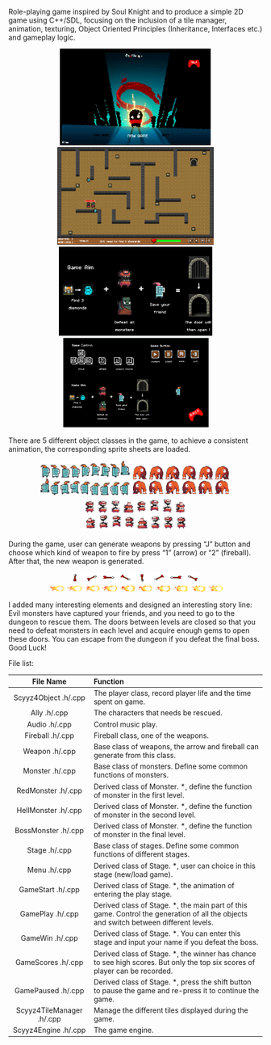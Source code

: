 Role-playing game inspired by Soul Knight and to produce a simple 2D game using C++/SDL, focusing on the inclusion of a tile manager, animation, texturing, Object Oriented Principles (Inheritance, Interfaces etc.) and gameplay logic.
<center class="half">
    <img src="images/start.png" width="300"/><img src="images/main_game.png" width="310"/>
</center>

<center class="half">
    <img src="images/operate2.png" width="305"/><img src="images/operate1.png" width="289"/>
</center>


There are 5 different object classes in the game, to achieve a consistent animation, the corresponding sprite sheets are loaded. 
<center class="half">
    <img src="images/knight.png" width="180"/><img src="images/monster1.png" width="200"/><img src="images/monster2.png" width="210"/>
</center>


During the game, user can generate weapons by pressing “J” button and choose which kind of weapon to fire by press “1” (arrow) or “2” (fireball). After that, the new weapon is generated.
<center class="half">
    <img src="images/arrow.png" width="250"/><img src="images/fireball.png" width="350"/>
</center>

I added many interesting elements and designed an interesting story line:  Evil monsters have captured your friends, and you need to go to the dungeon to rescue them. The doors between levels are closed so that you need to defeat monsters in each level and acquire enough gems to open these doors. You can escape from the dungeon if you defeat the final boss. Good Luck!

File list: 

| File Name | Function|
| :----: | :----|
|Scyyz4Object .h/.cpp |	The player class, record player life and the time spent on game.|
|Ally .h/.cpp	| The characters that needs be rescued. |
|Audio .h/.cpp	| Control music play. |
|Fireball .h/.cpp 	| Fireball class, one of the weapons.|
|Weapon .h/.cpp	| Base class of weapons, the arrow and fireball can generate from this class.|
|Monster .h/.cpp	|Base class of monsters. Define some common functions of monsters.|
|RedMonster .h/.cpp	|Derived class of Monster. *, define the function of monster in the first level.|
|HellMonster .h/.cpp	|Derived class of Monster. *, define the function of monster in the second level.|
|BossMonster .h/.cpp|	Derived class of Monster. *, define the function of monster in the final level.|
|Stage .h/.cpp	|Base class of stages. Define some common functions of different stages.|
|Menu .h/.cpp	|Derived class of Stage. *, user can choice in this stage (new/load game).|
|GameStart .h/.cpp	|Derived class of Stage. *, the animation of entering the play stage.|
|GamePlay .h/.cpp	|Derived class of Stage. *, the main part of this game. Control the generation of all the objects and switch between different levels.|
|GameWin .h/.cpp	|Derived class of Stage. *. You can enter this stage and input your name if you defeat the boss. |
|GameScores .h/.cpp	|Derived class of Stage. *, the winner has chance to see high scores. But only the top six scores of player can be recorded.|
|GamePaused .h/.cpp	|Derived class of Stage. *, press the shift button to pause the game and re-press it to continue the game.|
|Scyyz4TileManager .h/.cpp	|Manage the different tiles displayed during the game.|
|Scyyz4Engine .h/.cpp	|The game engine.|

